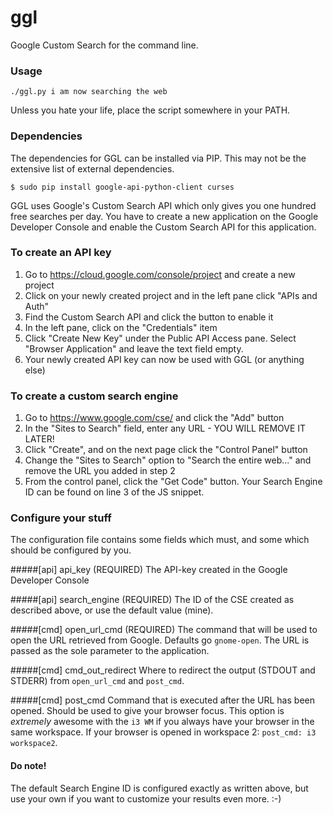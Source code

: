 ggl
===

Google Custom Search for the command line.

### Usage
`./ggl.py i am now searching the web`

Unless you hate your life, place the script somewhere in your PATH.



### Dependencies
The dependencies for GGL can be installed via PIP. This may not be the extensive
list of external dependencies. 

`$ sudo pip install google-api-python-client curses`


GGL uses Google's Custom Search API which only gives you one hundred
free searches per day. You have to create a new application on the
Google Developer Console and enable the Custom Search API for this
application. 


### To create an API key
1. Go to https://cloud.google.com/console/project and create a new project
2. Click on your newly created project and in the left pane click "APIs and Auth"
3. Find the Custom Search API and click the button to enable it
4. In the left pane, click on the "Credentials" item
5. Click "Create New Key" under the Public API Access pane. Select "Browser Application" and leave the text field empty.
6. Your newly created API key can now be used with GGL (or anything else)


### To create a custom search engine
1. Go to https://www.google.com/cse/ and click the "Add" button
2. In the "Sites to Search" field, enter any URL - YOU WILL REMOVE IT LATER!
3. Click "Create", and on the next page click the "Control Panel" button
4. Change the "Sites to Search" option to "Search the entire web..." and remove the URL you added in step 2
5. From the control panel, click the "Get Code" button. Your Search Engine ID can be found on line 3 of the JS snippet.

### Configure your stuff
The configuration file contains some fields which must, and some which should be configured by you.

#####[api] api_key (REQUIRED)
The API-key created in the Google Developer Console

#####[api] search_engine (REQUIRED)
The ID of the CSE created as described above, or use the default value (mine). 

#####[cmd] open_url_cmd (REQUIRED)
The command that will be used to open the URL retrieved from Google. Defaults go `gnome-open`. The URL
is passed as the sole parameter to the application.

#####[cmd] cmd_out_redirect
Where to redirect the output (STDOUT and STDERR) from `open_url_cmd` and `post_cmd`.

#####[cmd] post_cmd
Command that is executed after the URL has been opened. Should be used to give your browser focus. This option
is *extremely* awesome with the `i3 WM` if you always have your browser in the same workspace. If your browser
is opened in workspace 2: `post_cmd: i3 workspace2`.   


#### Do note!
The default Search Engine ID is configured exactly as written above, but use
your own if you want to customize your results even more. :-) 